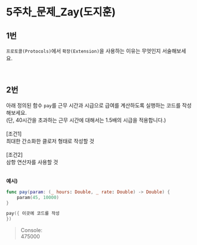 5주차_문제_Zay(도지훈)
===
1번
---
`프로토콜(Protocols)`에서 `확장(Extension)`을 사용하는 이유는 무엇인지 서술해보세요.

<br>

2번
---
아래 정의된 함수 `pay`를 근무 시간과 시급으로 급여를 계산하도록 실행하는 코드를 작성해보세요.<br>
(단, 40시간을 초과하는 근무 시간에 대해서는 1.5배의 시급을 적용합니다.)
<br><br>
[조건1]<br>최대한 간소화한 클로저 형태로 작성할 것<br><br>
[조건2]<br>삼항 연산자를 사용할 것<br><br>

**예시)**
```Swift
func pay(param: (_ hours: Double, _ rate: Double) -> Double) {
    param(45, 10000)
}

pay({ 이곳에 코드를 작성
})
```

> Console:<br>
> 475000<br>

<br><br>

